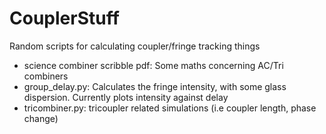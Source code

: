 # CouplerStuff
Random scripts for calculating coupler/fringe tracking things

* science combiner scribble pdf: Some maths concerning AC/Tri combiners
* group_delay.py: Calculates the fringe intensity, with some glass dispersion. Currently plots intensity against delay
* tricombiner.py: tricoupler related simulations (i.e coupler length, phase change)
